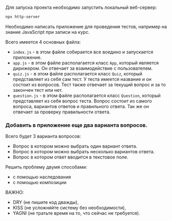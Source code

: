Для запуска проекта необходимо запустить локальный веб-сервер:

```sh
npx http-server
```

Необходимо написать приложение для проведения тестов, 
например на знание JavaScript при записи на курс.

Всего имеется 4 основных файла:
* `index.js` - в этом файле собирается все воедино и запускается приложение.
* `app.js` - в этом файле располагается класс `App`, который является дирижером. 
Он отвечает за взаимодействие с пользователем.
* `quiz.js` - в этом файле располагается класс `Quiz`, который представляет из себя сам тест. 
У теста имеется название и он состоит из вопросов. 
Тест также отвечает за текущий вопрос и за то закончен тест или нет.
* `question.js` - в этом файле располагается класс `Question`, 
который представляет из себя вопрос теста. Вопрос состоит из самого вопроса, 
вариантов ответов и правильного ответа. Так же он отвечает за проверку правильности ответа.


### Добавить в приложение еще два варианта вопросов.

Всего будет 3 варианта вопросов:

* Вопрос в котором можно выбрать один вариант ответа.
* Вопрос в котором можно выбрать несколько вариантов ответа.
* Вопрос в котором ответ вводится в текстовое поле.

Решить проблему двумя способами:

* с помощью наследования
* с помощью композиции

ВАЖНО:

* DRY (не пишите код дважды), 
* KISS (не усложняйте систему без необходимости), 
* YAGNI (не тратьте время на то, что сейчас не требуется).

